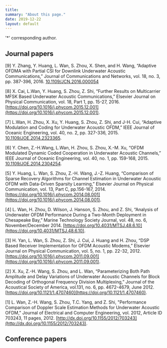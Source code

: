 ```yaml
---
title: 
summary: "About this page."
date: 2019-12-22
layout: default
---
```


'*' corresponding author.

## Journal papers
[9] Y. Zhang, Y. Huang, L. Wan, S. Zhou, X. Shen, and H. Wang, “Adaptive OFDMA with Partial CSI for Downlink Underwater Acoustic Communications,” Journal of Communications and Networks, vol. 18, no. 3, pp. 387-396, 2016. [10.1109/JCN.2016.000054](https://doi.org/10.1109/JCN.2016.000054)

[8] X. Cai, L.Wan, Y. Huang, S. Zhou, Z. Shi, “Further Results on Multicarrier MFSK Based Underwater Acoustic Communications,” Elsevier Journal on Physical Communication, vol. 18, Part 1, pp. 15-27, 2016. [https://doi.org/10.1016/j.phycom.2015.12.001](https://doi.org/10.1016/j.phycom.2015.12.001).

[7] L.Wan, H. Zhou, X. Xu, Y. Huang, S. Zhou, Z. Shi, and J-H. Cui, “Adaptive Modulation and Coding for Underwater Acoustic OFDM,” IEEE Journal of Oceanic Engineering, vol. 40, no. 2, pp. 327-336, 2015. [10.1109/JOE.2014.2323365](https://doi.org/10.1109/JOE.2014.2323365).

[6] Y. Chen, Z.-H.Wang, L.Wan, H. Zhou, S. Zhou, X.-M. Xu, “OFDM Modulated Dynamic Coded Cooperation in Underwater Acoustic Channels,” IEEE Journal of Oceanic Engineering, vol. 40, no. 1, pp. 159-168, 2015. [10.1109/JOE.2014.2304254](https://doi.org/10.1109/JOE.2014.2304254).

[5] Y. Huang, L. Wan, S. Zhou, Z.-H. Wang, J.-Z. Huang, “Comparison of Sparse Recovery Algorithms for Channel Estimation in Underwater Acoustic OFDM with Data-Driven Sparsity Learning,” Elsevier Journal on Physical Communication, vol. 13, Part C, pp.156-167, 2014. [https://doi.org/10.1016/j.phycom.2014.08.001](https://doi.org/10.1016/j.phycom.2014.08.001).

[4] L. Wan, H. Zhou, D. Wilson, J. Hanson, S. Zhou, and Z. Shi, “Analysis of Underwater OFDM Performance During a Two-Month Deployment in Chesapeake Bay,” Marine Technology Society Journal, vol. 48, no. 6, November/December 2014. [https://doi.org/10.4031/MTSJ.48.6.10](https://doi.org/10.4031/MTSJ.48.6.10).

[3] H. Yan, L. Wan, S. Zhou, Z. Shi, J. Cui, J. Huang and H. Zhou, “DSP Based Receiver Implementation for OFDM Acoustic Modems,” Elsevier Journal on Physical Communication, vol. 5, no. 1, pp. 22-32, 2012. [https://doi.org/10.1016/j.phycom.2011.09.001](https://doi.org/10.1016/j.phycom.2011.09.001).

[2] X. Xu, Z.-H. Wang, S. Zhou, and L. Wan, “Parameterizing Both Path Amplitude and Delay Variations of Underwater Acoustic Channels for Block Decoding of Orthogonal Frequency Division Multiplexing,” Journal of the Acoustical Society of America, vol.131, no. 6, pp. 4672-4679, June 2012. [https://doi.org/10.1121/1.4707460](https://doi.org/10.1121/1.4707460).

[1] L. Wan, Z.-H. Wang, S. Zhou, T.C. Yang, and Z. Shi, "Performance Comparison of Doppler Scale Estimation Methods for Underwater Acoustic OFDM," Journal of Electrical and Computer Engineering, vol. 2012, Article ID 703243, 11 pages, 2012. [http://dx.doi.org/10.1155/2012/703243](http://dx.doi.org/10.1155/2012/703243).

## Conference papers

